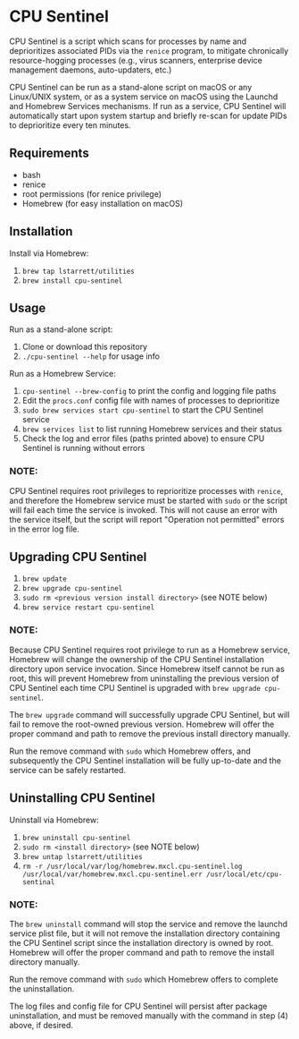 # CPU Sentinel
CPU Sentinel is a script which scans for processes by name and deprioritizes
associated PIDs via the `renice` program, to mitigate chronically
resource-hogging processes (e.g., virus scanners, enterprise device management
daemons, auto-updaters, etc.)

CPU Sentinel can be run as a stand-alone script on macOS or any Linux/UNIX
system, or as a system service on macOS using the Launchd and Homebrew Services
mechanisms.  If run as a service, CPU Sentinel will automatically start upon
system startup and briefly re-scan for update PIDs to deprioritize every ten
minutes.


## Requirements
* bash
* renice
* root permissions (for renice privilege)
* Homebrew (for easy installation on macOS)


## Installation
Install via Homebrew:
1. `brew tap lstarrett/utilities`
2. `brew install cpu-sentinel`


## Usage
Run as a stand-alone script:
1. Clone or download this repository
2. `./cpu-sentinel --help` for usage info

Run as a Homebrew Service:
1. `cpu-sentinel --brew-config` to print the config and logging file paths
2. Edit the `procs.conf` config file with names of processes to deprioritize
3. `sudo brew services start cpu-sentinel` to start the CPU Sentinel service
4. `brew services list` to list running Homebrew services and their status
5. Check the log and error files (paths printed above) to ensure CPU Sentinel
   is running without errors

### NOTE:
CPU Sentinel requires root privileges to reprioritize processes with `renice`,
and therefore the Homebrew service must be started with `sudo` or the script
will fail each time the service is invoked. This will not cause an error with
the service itself, but the script will report "Operation not permitted" errors
in the error log file.


## Upgrading CPU Sentinel
1. `brew update`
2. `brew upgrade cpu-sentinel`
3. `sudo rm <previous version install directory>` (see NOTE below)
4. `brew service restart cpu-sentinel`

### NOTE:
Because CPU Sentinel requires root privilege to run as a Homebrew service,
Homebrew will change the ownership of the CPU Sentinel installation directory
upon service invocation. Since Homebrew itself cannot be run as root, this will
prevent Homebrew from uninstalling the previous version of CPU Sentinel each
time CPU Sentinel is upgraded with `brew upgrade cpu-sentinel`.

The `brew upgrade` command will successfully upgrade CPU Sentinel, but will
fail to remove the root-owned previous version. Homebrew will offer the proper
command and path to remove the previous install directory manually.

Run the remove command with `sudo` which Homebrew offers, and subsequently the
CPU Sentinel installation will be fully up-to-date and the service can be
safely restarted.


## Uninstalling CPU Sentinel
Uninstall via Homebrew:
1. `brew uninstall cpu-sentinel`
2. `sudo rm <install directory>` (see NOTE below)
3. `brew untap lstarrett/utilities`
4. `rm -r /usr/local/var/log/homebrew.mxcl.cpu-sentinel.log /usr/local/var/homebrew.mxcl.cpu-sentinel.err /usr/local/etc/cpu-sentinal`

### NOTE:
The `brew uninstall` command will stop the service and remove the launchd
service plist file, but it will not remove the installation directory
containing the CPU Sentinel script since the installation directory is owned by
root. Homebrew will offer the proper command and path to remove the install
directory manually.

Run the remove command with `sudo` which Homebrew offers to complete the
uninstallation.

The log files and config file for CPU Sentinel will persist after package
uninstallation, and must be removed manually with the command in step (4) above,
if desired.

